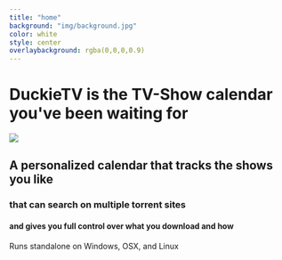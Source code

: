 ```yaml
---
title: "home"
background: "img/background.jpg"
color: white
style: center
overlaybackground: rgba(0,0,0,0.9)
---
```


# DuckieTV is the TV-Show calendar you've been waiting for

<span class="fa-stack subtlecircle">
  <i class="fa fa-circle fa-stack-2x text-white"></i>
  <i class="fa fa-stack-1x text-white"><img src="img/logo.png" /></i>
</span>

## A personalized calendar that tracks the shows you like

### that can search on multiple torrent sites 

#### and gives you full control over what you download and how

Runs standalone on Windows, OSX, and Linux
